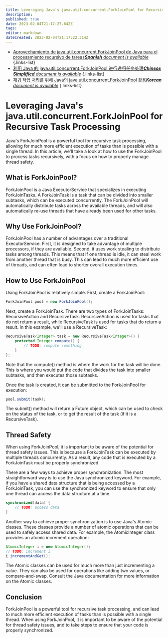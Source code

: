 ```yaml
---
title: Leveraging Java's java.util.concurrent.ForkJoinPool for Recursive Task Processing
description: 
published: true
date: 2023-02-04T21:17:27.642Z
tags: 
editor: markdown
dateCreated: 2023-02-04T21:17:22.314Z
---
```


- [Aprovechamiento de java.util.concurrent.ForkJoinPool de Java para el procesamiento recursivo de tareas***Spanish** document is available*](/es/Knowledge-base/Java/leveraging-java-s-java-util-concurrent-forkjoinpool-for-recursive-task-processing)
{.links-list}
- [利用 Java 的 java.util.concurrent.ForkJoinPool 进行递归任务处理***Chinese Simplified** document is available*](/zh/Knowledge-base/Java/leveraging-java-s-java-util-concurrent-forkjoinpool-for-recursive-task-processing)
{.links-list}
- [재귀 작업 처리를 위해 Java의 java.util.concurrent.ForkJoinPool 활용***Korean** document is available*](/ko/Knowledge-base/Java/leveraging-java-s-java-util-concurrent-forkjoinpool-for-recursive-task-processing)
{.links-list}


# Leveraging Java's java.util.concurrent.ForkJoinPool for Recursive Task Processing

Java's ForkJoinPool is a powerful tool for recursive task processing, allowing for much more efficient execution of tasks than is possible with a single thread. In this article, we'll take a look at how to use the ForkJoinPool to process tasks recursively, with a focus on how to properly manage thread safety.

## What is ForkJoinPool?

ForkJoinPool is a Java ExecutorService that specializes in executing ForkJoinTasks. A ForkJoinTask is a task that can be divided into smaller subtasks, which can be executed concurrently. The ForkJoinPool will automatically distribute tasks across the available threads, and will also automatically re-use threads that have already been used for other tasks.

## Why Use ForkJoinPool?

ForkJoinPool has a number of advantages over a traditional ExecutorService. First, it is designed to take advantage of multiple processors, if they are available. Second, it uses work stealing to distribute tasks among threads. This means that if one thread is idle, it can steal work from another thread that is busy. This can lead to much more efficient use of threads, and can often lead to shorter overall execution times.

## How to Use ForkJoinPool

Using ForkJoinPool is relatively simple. First, create a ForkJoinPool:

```java
ForkJoinPool pool = new ForkJoinPool();
```

Next, create a ForkJoinTask. There are two types of ForkJoinTasks: RecursiveAction and RecursiveTask. RecursiveAction is used for tasks that do not return a result, while RecursiveTask is used for tasks that do return a result. In this example, we'll use a RecursiveTask:

```java
RecursiveTask<Integer> task = new RecursiveTask<Integer>() {
    protected Integer compute() {
        // TODO: compute something
    }
};
```

Note that the compute() method is where the work for the task will be done. This is where you would put the code that divides the task into smaller subtasks, and then executes those subtasks.

Once the task is created, it can be submitted to the ForkJoinPool for execution:

```java
pool.submit(task);
```

The submit() method will return a Future object, which can be used to check on the status of the task, or to get the result of the task (if it is a RecursiveTask).

## Thread Safety

When using ForkJoinPool, it is important to be aware of the potential for thread safety issues. This is because a ForkJoinTask can be executed by multiple threads concurrently. As a result, any code that is executed by a ForkJoinTask must be properly synchronized.

There are a few ways to achieve proper synchronization. The most straightforward way is to use the Java synchronized keyword. For example, if you have a shared data structure that is being accessed by a ForkJoinTask, you can use the synchronized keyword to ensure that only one thread can access the data structure at a time:

```java
synchronized(data) {
    // TODO: access data
}
```

Another way to achieve proper synchronization is to use Java's Atomic classes. These classes provide a number of atomic operations that can be used to safely access shared data. For example, the AtomicInteger class provides an atomic increment operation:

```java
AtomicInteger i = new AtomicInteger();
// TODO: increment i
i.incrementAndGet();
```

The Atomic classes can be used for much more than just incrementing a value. They can also be used for operations like adding two values, or compare-and-swap. Consult the Java documentation for more information on the Atomic classes.

## Conclusion

ForkJoinPool is a powerful tool for recursive task processing, and can lead to much more efficient execution of tasks than is possible with a single thread. When using ForkJoinPool, it is important to be aware of the potential for thread safety issues, and to take steps to ensure that your code is properly synchronized.